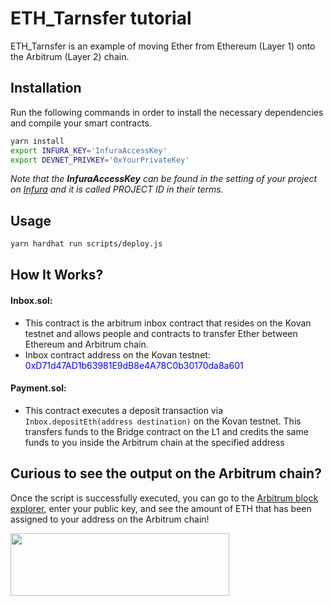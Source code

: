 # ETH_Tarnsfer tutorial

ETH_Tarnsfer is an example of moving Ether from Ethereum (Layer 1) onto the Arbitrum (Layer 2) chain.

## Installation

Run the following commands in order to install the necessary dependencies and compile your smart contracts.

```bash
yarn install
export INFURA_KEY='InfuraAccessKey'
export DEVNET_PRIVKEY='0xYourPrivateKey'
```


*Note that the **InfuraAccessKey** can be found in the setting of your project on [Infura](https://infura.io) and it is called PROJECT ID in their terms.*

## Usage

```bash
yarn hardhat run scripts/deploy.js
```


## How It Works?

#### Inbox.sol:

* This contract is the arbitrum inbox contract that resides on the Kovan testnet and allows people and contracts to transfer Ether between Ethereum and Arbitrum chain. 
* Inbox contract address on the Kovan testnet: <span style="color: blue">0xD71d47AD1b63981E9dB8e4A78C0b30170da8a601</span>


####  Payment.sol:

* This contract executes a deposit transaction via `Inbox.depositEth(address destination)` on the Kovan testnet. This transfers funds to the Bridge contract on the L1 and credits the same funds to you inside the Arbitrum chain at the specified address 

## Curious to see the output on the Arbitrum chain?

Once the script is successfully executed, you can go to the [Arbitrum block explorer](https://explorer.offchainlabs.com/#/), enter your public key, and see the amount of ETH that has been assigned to your address on the Arbitrum chain!

<img align=“center” src="https://offchainlabs.com/c79291eee1a8e736eebd9a2c708dbe44.png" width="350" height="100"> 
